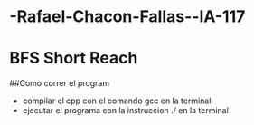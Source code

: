 # -Rafael-Chacon-Fallas--IA-117
# BFS Short Reach
##Como correr el program
  * compilar el cpp con el comando gcc en la terminal
  * ejecutar el programa con la instruccion ./ en la terminal
